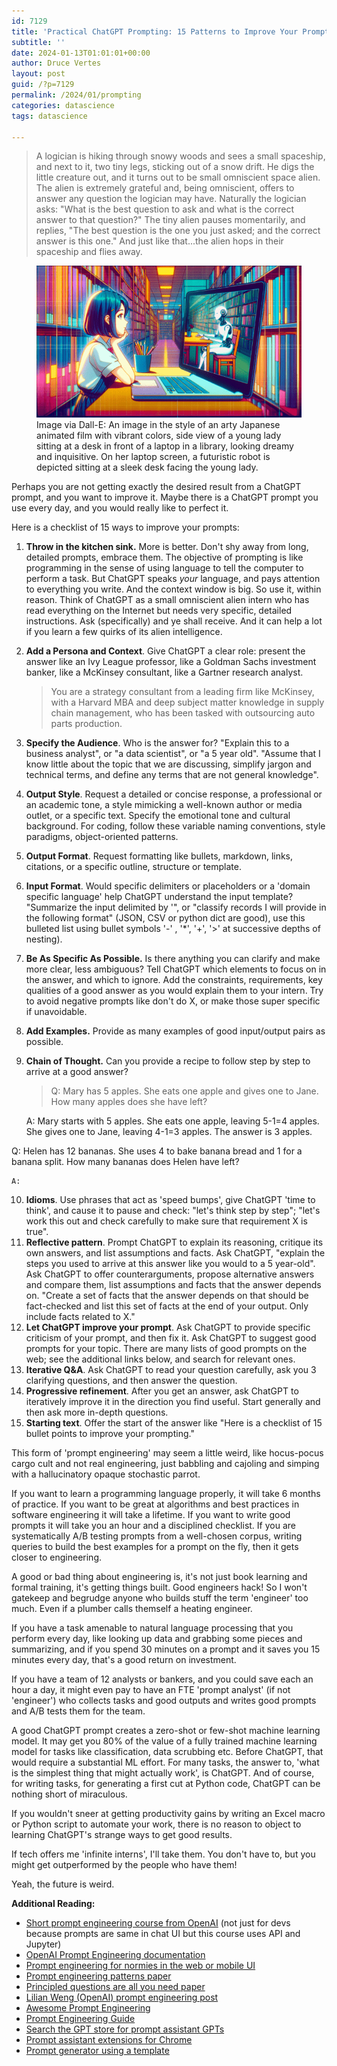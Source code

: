 ```yaml
---
id: 7129
title: 'Practical ChatGPT Prompting: 15 Patterns to Improve Your Prompts'
subtitle: ''
date: 2024-01-13T01:01:01+00:00
author: Druce Vertes
layout: post
guid: /?p=7129
permalink: /2024/01/prompting
categories: datascience
tags: datascience

---
```


> A logician is hiking through snowy woods and sees a small spaceship, and next to it, two tiny legs, sticking out of a snow drift. He digs the little creature out, and it turns out to be small omniscient space alien. The alien is extremely grateful and, being omniscient, offers to answer any question the logician may have. Naturally the logician asks: "What is the best question to ask and what is the correct answer to that question?" The tiny alien pauses momentarily, and replies, "The best question is the one you just asked; and the correct answer is this one." And just like that...the alien hops in their spaceship and flies away.

<figure>
  <img
  src="/assets/2024/young_lady_chatgpt.png"
  alt="Young lady prompting ChatGPT.">
  <figcaption>Image via Dall-E: An image in the style of an arty Japanese animated film with vibrant colors, side view of a young lady sitting at a desk in front of a laptop in a library, looking dreamy and inquisitive. On her laptop screen, a futuristic robot is depicted sitting at a sleek desk facing the young lady.
</figcaption>
</figure>
<!--more-->

Perhaps you are not getting exactly the desired result from a ChatGPT prompt, and you want to improve it. Maybe there is a ChatGPT prompt you use every day, and you would really like to perfect it. 

Here is a checklist of 15 ways to improve your prompts:

1. **Throw in the kitchen sink.** More is better. Don't shy away from long, detailed prompts, embrace them. The objective of prompting is like programming in the sense of using language to tell the computer to perform a task. But ChatGPT speaks *your* language, and pays attention to everything you write. And the context window is big. So use it, within reason. Think of ChatGPT as a small omniscient alien intern who has read everything on the Internet but needs very specific, detailed instructions. Ask (specifically) and ye shall receive. And it can help a lot if you learn a few quirks of its alien intelligence.
2. **Add a Persona and Context**. Give ChatGPT a clear role: present the answer like an Ivy League professor, like a Goldman Sachs investment banker, like a McKinsey consultant, like a Gartner research analyst.
   > You are a strategy consultant from a leading firm like McKinsey, with a Harvard MBA and deep subject matter knowledge in supply chain management, who has been tasked with outsourcing auto parts production.
2. **Specify the Audience**. Who is the answer for? "Explain this to a business analyst", or "a data scientist", or "a 5 year old". "Assume that I know little about the topic that we are discussing, simplify jargon and technical terms, and define any terms that are not general knowledge". 
3. **Output Style**. Request a detailed or concise response, a professional or an academic tone, a style mimicking a well-known author or media outlet, or a specific text. Specify the emotional tone and cultural background. For coding, follow these variable naming conventions, style paradigms, object-oriented patterns. 
5. **Output Format**. Request formatting like bullets, markdown, links, citations, or a specific outline, structure or template.
6. **Input Format**. Would specific delimiters or placeholders or a 'domain specific language' help ChatGPT understand the input template? "Summarize the input delimited by '", or "classify records I will provide in the following format" (JSON, CSV or python dict are good), use this bulleted list using bullet symbols '-' , '\*', '+', '>' at successive depths of nesting).
7. **Be As Specific As Possible.** Is there anything you can clarify and make more clear, less ambiguous? Tell ChatGPT which elements to focus on in the answer, and which to ignore. Add the constraints, requirements, key qualities of a good answer as you would explain them to your intern. Try to avoid negative prompts like don't do X, or make those super specific if unavoidable.
8. **Add Examples.** Provide as many examples of good input/output pairs as possible.
9. **Chain of Thought.** Can you provide a recipe to follow step by step to arrive at a good answer? 
   
   >Q: Mary has 5 apples. She eats one apple and gives one to Jane. How many apples does she have left?
   >
   A: Mary starts with 5 apples. She eats one apple, leaving 5-1=4 apples. She gives one to Jane, leaving 4-1=3 apples. The answer is 3 apples. 
>   
   Q: Helen has 12 bananas. She uses 4 to bake banana bread and 1 for a banana split. How many bananas does Helen have left?
>   
    A:
   
10. **Idioms**. Use phrases that act as 'speed bumps', give ChatGPT 'time to think', and cause it to pause and check: "let's think step by step"; "let's work this out and check carefully to make sure that requirement X is true".
11. **Reflective pattern**. Prompt ChatGPT to explain its reasoning, critique its own answers, and list assumptions and facts. Ask ChatGPT, "explain the steps you used to arrive at this answer like you would to a 5 year-old". Ask ChatGPT to offer counterarguments, propose alternative answers and compare them, list assumptions and facts that the answer depends on. "Create a set of facts that the answer depends on that should be fact-checked and list this set of facts at the end of your output. Only include facts related to X."
12. **Let ChatGPT improve your prompt**. Ask ChatGPT to provide specific criticism of your prompt, and then fix it. Ask ChatGPT to suggest good prompts for your topic. There are many lists of good prompts on the web; see the additional links below, and search for relevant ones.
13. **Iterative Q&A**. Ask ChatGPT to read your question carefully, ask you 3 clarifying questions, and then answer the question.
14. **Progressive refinement**. After you get an answer, ask ChatGPT to iteratively improve it in the direction you find useful. Start generally and then ask more in-depth questions.
15. **Starting text**. Offer the start of the answer like "Here is a checklist of 15 bullet points to improve your prompting."

 This form of 'prompt engineering' may seem a little weird, like hocus-pocus cargo cult and not real engineering, just babbling and cajoling and simping with a hallucinatory opaque stochastic parrot.

If you want to learn a programming language properly, it will take 6 months of practice. If you want to be great at algorithms and best practices in software engineering it will take a lifetime. If you want to write good prompts it will take you an hour and a disciplined checklist. If you are systematically A/B testing prompts from a well-chosen corpus, writing queries to build the best examples for a prompt on the fly, then it gets closer to engineering. 

A good or bad thing about engineering is, it's not just book learning and formal training, it's getting things built. Good engineers hack! So I won't gatekeep and begrudge anyone who builds stuff the term 'engineer' too much. Even if a plumber calls themself a heating engineer.

If you have a task amenable to natural language processing that you perform every day, like looking up data and grabbing some pieces and summarizing, and if you spend 30 minutes on a prompt and it saves you 15 minutes every day, that's a good return on investment. 

If you have a team of 12 analysts or bankers, and you could save each an hour a day, it might even pay to have an FTE 'prompt analyst' (if not 'engineer')  who collects tasks and good outputs and writes good prompts and A/B tests them for the team.

A good ChatGPT prompt creates a zero-shot or few-shot machine learning model. It may get you 80% of the value of a fully trained machine learning model for tasks like classification, data scrubbing etc. Before ChatGPT, that would require a substantial ML effort. For many tasks, the answer to, 'what is the simplest thing that might actually work', is ChatGPT. And of course, for writing tasks, for generating a first cut at Python code, ChatGPT can be nothing short of miraculous.

If you wouldn't sneer at getting productivity gains by writing an Excel macro or Python script to automate your work, there is no reason to object to learning ChatGPT's strange ways to get good results. 

If tech offers me 'infinite interns', I'll take them. You don't have to, but you might get outperformed by the people who have them!

Yeah, the future is weird.

**Additional Reading:**
  - [Short prompt engineering course from OpenAI](https://www.deeplearning.ai/short-courses/chatgpt-prompt-engineering-for-developers/) (not just for devs because prompts are same in chat UI but this course uses API and Jupyter) 
  - [OpenAI Prompt Engineering documentation](https://platform.openai.com/docs/guides/prompt-engineering)
  - [Prompt engineering for normies in the web or mobile UI](https://www.coursera.org/learn/prompt-engineering)
  - [Prompt engineering patterns paper](https://www.dre.vanderbilt.edu/~schmidt/PDF/prompt-patterns.pdf) 
  - [Principled questions are all you need paper](https://arxiv.org/pdf/2312.16171.pdf)
  - [Lilian Weng (OpenAI) prompt engineering post](https://lilianweng.github.io/posts/2023-03-15-prompt-engineering/) 
  - [Awesome Prompt Engineering](https://github.com/promptslab/Awesome-Prompt-Engineering)
  - [Prompt Engineering Guide](https://github.com/dair-ai/Prompt-Engineering-Guide)
  - [Search the GPT store for prompt assistant GPTs](https://chat.openai.com/gpts)
  - [Prompt assistant extensions for Chrome](https://chromewebstore.google.com/search/prompt)
  - [Prompt generator using a template](https://mitenmit.github.io/gpt/)

